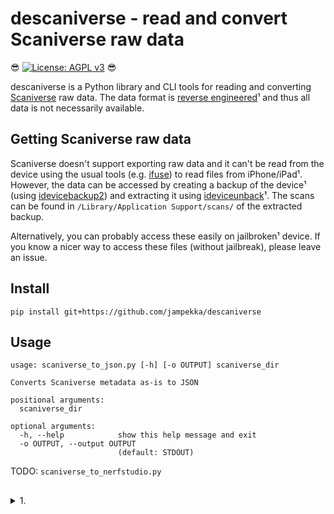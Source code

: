 # descaniverse - read and convert Scaniverse raw data

😎 [![License: AGPL v3](https://img.shields.io/badge/License-AGPL_v3-blue.svg)](https://www.gnu.org/licenses/agpl-3.0) 😎

descaniverse is a Python library and CLI tools for reading and converting [Scaniverse](https://scaniverse.com/) raw data.
The data format is [reverse engineered](./reverse_engineering/)¹ and thus all data is not necessarily available.

## Getting Scaniverse raw data

Scaniverse doesn't support exporting raw data and it can't be read from the device using the usual
tools (e.g. [ifuse](https://github.com/libimobiledevice/ifuse)) to read files from iPhone/iPad¹.
However, the data can be accessed by creating a backup of the device¹ (using [idevicebackup2](https://libimobiledevice.org/))
and extracting it using [ideviceunback](https://github.com/inflex/ideviceunback)¹. The scans
can be found in `/Library/Application Support/scans/` of the extracted backup.

Alternatively, you can probably access these easily on jailbroken¹ device. If you
know a nicer way to access these files (without jailbreak), please leave an issue.

## Install

```console
pip install git+https://github.com/jampekka/descaniverse
```

## Usage

```console
usage: scaniverse_to_json.py [-h] [-o OUTPUT] scaniverse_dir

Converts Scaniverse metadata as-is to JSON

positional arguments:
  scaniverse_dir

optional arguments:
  -h, --help            show this help message and exit
  -o OUTPUT, --output OUTPUT
                        (default: STDOUT)
```

TODO: `scaniverse_to_nerfstudio.py`

##

<details>
<summary>1.</summary>

## Rant 🖕

Aren't walled gardens, closed source, DRM, war on general purpose computing etc. great?

If you think you need the LiDAR data (you probably don't if you do something like NeRF or photogrammetry),
iPhone/iPad seems to be unfortunately the only (integrated) option at the moment. Open Source alternatives
to Scaniverse are [ScanKit](https://github.com/Kenneth-Schroeder/ScanKit)
or [RTAB-Map](http://introlab.github.io/rtabmap/). [Polycam](https://poly.cam/) is closed source (and nagware),
but at least it lets you access your data.

A good alternative is to use Android and some ARCore/Tango recorder like [RTAB-Map](https://github.com/introlab/rtabmap/).
The LiDAR is mostly a gimmic anyway, with quite poor resolution, accuracy and range.
</details>
